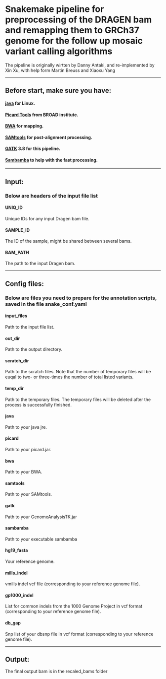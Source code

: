 # Snakemake pipeline for preprocessing of the DRAGEN bam and remapping them to GRCh37 genome for the follow up mosaic variant calling algorithms

The pipeline is originally wirtten by Danny Antaki, and re-implemented by Xin Xu, with help form Martin Breuss and Xiaoxu Yang

----------------------------

## Before start, make sure you have:
#### [java](https://www.java.com/en/download/help/linux_x64_install.xml) for Linux.
#### [Picard Tools](https://broadinstitute.github.io/picard/) from BROAD institute.
#### [BWA](http://bio-bwa.sourceforge.net/) for mapping.
#### [SAMtools](http://www.htslib.org/) for post-alignment processing.
#### [GATK](https://github.com/broadgsa/gatk/releases) 3.8 for this pipeline.
#### [Sambamba](https://lomereiter.github.io/sambamba/) to help with the fast processing.

----------------------------

## Input:
### Below are headers of the input file list
#### UNIQ_ID
Unique IDs for any input Dragen bam file.
#### SAMPLE_ID
The ID of the sample, might be shared between several bams.
#### BAM_PATH
The path to the input Dragen bam.

----------------------------

## Config files:
### Below are files you need to prepare for the annotation scripts, saved in the file snake_conf.yaml
#### input_files
Path to the input file list.
#### out_dir
Path to the output directory.
#### scratch_dir
Path to the scratch files. Note that the number of temporary files will be euqal to two- or three-times the number of total listed variants.
#### temp_dir
Path to the temporary files. The temporary files will be deleted after the process is successfully finished.

#### java
Path to your java jre.
#### picard
Path to your picard.jar.
#### bwa
Path to your BWA.
#### samtools
Path to your SAMtools.
#### gatk
Path to your GenomeAnalysisTK.jar
#### sambamba
Path to your executable sambamba

#### hg19_fasta
Your reference genome.
#### mills_indel
vmills indel vcf file (corresponding to your reference genome file).
#### gp1000_indel
List for common indels from the 1000 Genome Project in vcf format (corresponding to your reference genome file).
#### db_gap
Snp list of your dbsnp file in vcf format (corresponding to your reference genome file).


----------------------------

## Output:
The final output bam is in the recaled_bams folder
